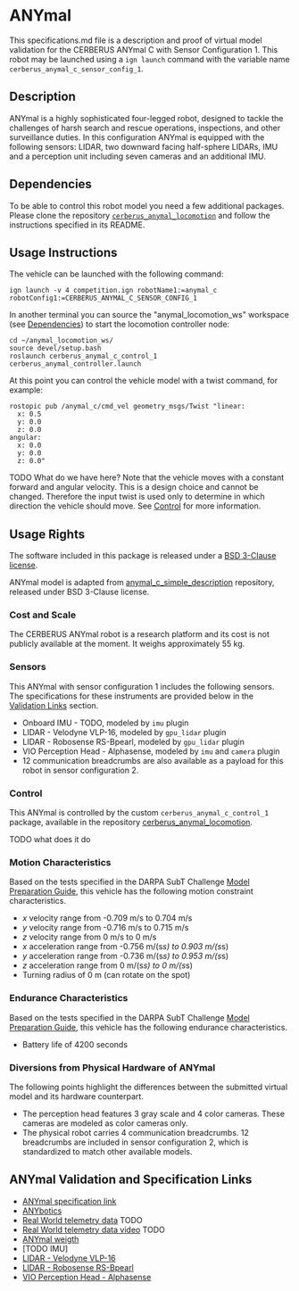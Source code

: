 <!--- This is a Markdown description of a robot model submitted for inclusion in the
DARPA Subterranean Challenge Technology Repository -->
# ANYmal
This specifications.md file is a description and proof of virtual model validation for the CERBERUS ANYmal C with Sensor Configuration 1. This robot may be launched using a `ign launch` command with the variable name `cerberus_anymal_c_sensor_config_1`.

## Description
ANYmal is a highly sophisticated four-legged robot, designed to tackle the challenges of harsh search and rescue operations, inspections, and other surveillance duties.
In this configuration ANYmal is equipped with the following sensors: LIDAR, two downward facing half-sphere LIDARs, IMU and a perception unit including seven cameras and an additional IMU.

## Dependencies
To be able to control this robot model you need a few additional packages. Please clone the repository [`cerberus_anymal_locomotion`](https://github.com/leggedrobotics/cerberus_anymal_locomotion) and follow the instructions specified in its README.

## Usage Instructions
The vehicle can be launched with the following command:
```
ign launch -v 4 competition.ign robotName1:=anymal_c robotConfig1:=CERBERUS_ANYMAL_C_SENSOR_CONFIG_1
```

In another terminal you can source the "anymal_locomotion_ws" workspace (see [Dependencies](#markdown-header-dependencies)) to start the locomotion controller node:
```
cd ~/anymal_locomotion_ws/
source devel/setup.bash
roslaunch cerberus_anymal_c_control_1 cerberus_anymal_controller.launch
```

At this point you can control the vehicle model with a twist command, for example:
```
rostopic pub /anymal_c/cmd_vel geometry_msgs/Twist "linear:
  x: 0.5
  y: 0.0
  z: 0.0
angular:
  x: 0.0
  y: 0.0
  z: 0.0"
```

TODO What do we have here?
Note that the vehicle moves with a constant forward and angular velocity. This is a design choice and cannot be changed. Therefore the input twist is used only to determine in which direction the vehicle should move. See [Control](#markdown-header-control) for more information.

## Usage Rights
The software included in this package is released under a [BSD 3-Clause license](LICENSE).

ANYmal model is adapted from [anymal_c_simple_description](https://github.com/ANYbotics/anymal_c_simple_description) repository, released under BSD 3-Clause license.

### Cost and Scale
The CERBERUS ANYmal robot is a research platform and its cost is not publicly available at the moment. It weighs approximately 55 kg.

### Sensors
This ANYmal with sensor configuration 1 includes the following sensors. The specifications for these instruments are provided below in the [Validation Links](#markdown-header-anymal-validation-and-specification-links) section.

* Onboard IMU - TODO, modeled by `imu` plugin
* LIDAR - Velodyne VLP-16, modeled by `gpu_lidar` plugin
* LIDAR - Robosense RS-Bpearl, modeled by `gpu_lidar` plugin
* VIO Perception Head - Alphasense, modeled by `imu` and `camera` plugin
* 12 communication breadcrumbs are also available as a payload for this robot in sensor configuration 2.

### Control
This ANYmal is controlled by the custom `cerberus_anymal_c_control_1` package, available in the repository [cerberus_anymal_locomotion](https://github.com/leggedrobotics/cerberus_anymal_locomotion).

TODO what does it do

### Motion Characteristics
Based on the tests specified in the DARPA SubT Challenge [Model Preparation Guide](https://subtchallenge.com/resources/Simulation_Model_Preparation_Guide.pdf), this vehicle has the following motion constraint characteristics.

*  _x_ velocity range from -0.709 m/s to 0.704 m/s
*  _y_ velocity range from -0.716 m/s to 0.715 m/s
*  _z_ velocity range from 0 m/s to 0 m/s
*  _x_ acceleration range from -0.756 m/(s*s) to 0.903 m/(s*s)
*  _y_ acceleration range from -0.736 m/(s*s) to 0.953 m/(s*s)
*  _z_ acceleration range from 0 m/(s*s) to 0 m/(s*s)
*  Turning radius of 0 m (can rotate on the spot)

### Endurance Characteristics
Based on the tests specified in the DARPA SubT Challenge [Model Preparation Guide](https://subtchallenge.com/resources/Simulation_Model_Preparation_Guide.pdf), this vehicle has the following endurance characteristics.

* Battery life of 4200 seconds

### Diversions from Physical Hardware of ANYmal
The following points highlight the differences between the submitted virtual model and its hardware counterpart.

* The perception head features 3 gray scale and 4 color cameras. These cameras are modeled as color cameras only.
* The physical robot carries 4 communication breadcrumbs. 12 breadcrumbs are included in sensor configuration 2, which is standardized to match other available models.

## ANYmal Validation and Specification Links
* [ANYmal specification link](https://researchfeatures.com/2018/05/01/anymal-unique-quadruped-robot-conquering-harsh-environments/#)
* [ANYbotics](https://www.anybotics.com/)
* [Real World telemetry data]() TODO
* [Real World telemetry data video]() TODO
* [ANYmal weigth](https://drive.google.com/file/d/1zJPQx23A_2rpEeE7_yEe7X13pZEPaJBG/view?usp=sharing)
* [TODO IMU]
* [LIDAR - Velodyne VLP-16](https://velodynelidar.com/products/puck/)
* [LIDAR - Robosense RS-Bpearl](https://www.robosense.ai/rslidar/rs-bpearl)
* [VIO Perception Head - Alphasense](https://github.com/sevensense-robotics/alphasense_core_manual)
